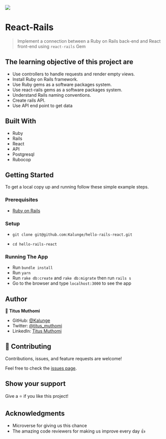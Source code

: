 ![](https://img.shields.io/badge/Microverse-blueviolet)

# React-Rails

> Implement a connection between a Ruby on Rails back-end and React front-end using ```react-rails``` Gem

## The learning objective of this project are

- Use controllers to handle requests and render empty views.
- Install Ruby on Rails framework.
- Use Ruby gems as a software packages system.
- Use react-rails gems as a software packages system.
- Understand Rails naming conventions.
- Create rails API.
- Use API end point to get data


## Built With

- Ruby
- Rails
- React
- API
- Postgresql
- Rubocop

## Getting Started

To get a local copy up and running follow these simple example steps.

### Prerequisites

- [Ruby on Rails](https://guides.rubyonrails.org/getting_started.html)

### Setup
- ```git clone git@github.com:Kalunge/hello-rails-react.git```

- ```cd hello-rails-react```

### Running The App

- Run ```bundle install```
- Run ```yarn``` 
- Run ```rake db:create``` and ```rake db:migrate``` then run ```rails s``` 
- Go to the browser and type `localhost:3000` to see the app

## Author

👤 **Titus Muthomi**

- GitHub: [@Kalunge](https://github.com/Kalunge)
- Twitter: [@titus_muthomi](https://twitter.com/titus_muthomi)
- LinkedIn: [Titus Muthomi](https://www.linkedin.com/in/muthomi-titus-295024181/)


## 🤝 Contributing

Contributions, issues, and feature requests are welcome!

Feel free to check the [issues page](https://github.com/Kalunge/hello-rails-react/issues).

## Show your support

Give a ⭐️ if you like this project!

## Acknowledgments

- Microverse for giving us this chance
- The amazing code reviewers for making us improve every day 👍